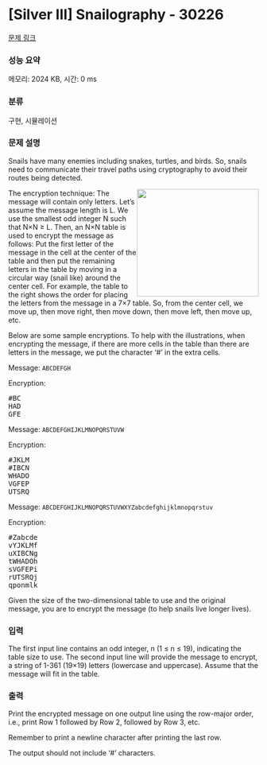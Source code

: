 # [Silver III] Snailography - 30226 

[문제 링크](https://www.acmicpc.net/problem/30226) 

### 성능 요약

메모리: 2024 KB, 시간: 0 ms

### 분류

구현, 시뮬레이션

### 문제 설명

<p>Snails have many enemies including snakes, turtles, and birds. So, snails need to communicate their travel paths using cryptography to avoid their routes being detected.</p>

<p><img alt="" src="https://upload.acmicpc.net/6e6b56cc-7696-454f-a019-2f378afb82ba/-/preview/" style="float: right; width: 245px; height: 216px;">The encryption technique: The message will contain only letters. Let’s assume the message length is L. We use the smallest odd integer N such that N×N ≥ L. Then, an N×N table is used to encrypt the message as follows: Put the first letter of the message in the cell at the center of the table and then put the remaining letters in the table by moving in a circular way (snail like) around the center cell. For example, the table to the right shows the order for placing the letters from the message in a 7×7 table. So, from the center cell, we move up, then move right, then move down, then move left, then move up, etc.</p>

<p>Below are some sample encryptions. To help with the illustrations, when encrypting the message, if there are more cells in the table than there are letters in the message, we put the character ‘#’ in the extra cells.</p>

<p>Message: <code>ABCDEFGH</code></p>

<p>Encryption:</p>

<pre>#BC
HAD
GFE</pre>

<p>Message: <code>ABCDEFGHIJKLMNOPQRSTUVW</code></p>

<p>Encryption:</p>

<pre>#JKLM
#IBCN
WHADO
VGFEP
UTSRQ</pre>

<p>Message: <code>ABCDEFGHIJKLMNOPQRSTUVWXYZabcdefghijklmnopqrstuv</code></p>

<p>Encryption:</p>

<pre>#Zabcde
vYJKLMf
uXIBCNg
tWHADOh
sVGFEPi
rUTSRQj
qponmlk</pre>

<p>Given the size of the two-dimensional table to use and the original message, you are to encrypt the message (to help snails live longer lives).</p>

### 입력 

 <p>The first input line contains an odd integer, n (1 ≤ n ≤ 19), indicating the table size to use. The second input line will provide the message to encrypt, a string of 1-361 (19×19) letters (lowercase and uppercase). Assume that the message will fit in the table.</p>

### 출력 

 <p>Print the encrypted message on one output line using the row-major order, i.e., print Row 1 followed by Row 2, followed by Row 3, etc.</p>

<p>Remember to print a newline character after printing the last row.</p>

<p>The output should not include ‘#’ characters.</p>


